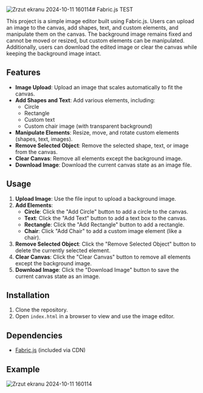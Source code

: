 ![Zrzut ekranu 2024-10-11 160114](https://github.com/user-attachments/assets/c89bfe65-e1c3-4d39-b00a-b135b1955270)# Fabric.js TEST

This project is a simple image editor built using Fabric.js. Users can upload an image to the canvas, add shapes, text, and custom elements, and manipulate them on the canvas. The background image remains fixed and cannot be moved or resized, but custom elements can be manipulated. Additionally, users can download the edited image or clear the canvas while keeping the background image intact.

## Features

- **Image Upload**: Upload an image that scales automatically to fit the canvas.
- **Add Shapes and Text**: Add various elements, including:
  - Circle
  - Rectangle
  - Custom text
  - Custom chair image (with transparent background)
- **Manipulate Elements**: Resize, move, and rotate custom elements (shapes, text, images).
- **Remove Selected Object**: Remove the selected shape, text, or image from the canvas.
- **Clear Canvas**: Remove all elements except the background image.
- **Download Image**: Download the current canvas state as an image file.

## Usage

1. **Upload Image**: Use the file input to upload a background image.
2. **Add Elements**:
   - **Circle**: Click the "Add Circle" button to add a circle to the canvas.
   - **Text**: Click the "Add Text" button to add a text box to the canvas.
   - **Rectangle**: Click the "Add Rectangle" button to add a rectangle.
   - **Chair**: Click "Add Chair" to add a custom image element (like a chair).
3. **Remove Selected Object**: Click the "Remove Selected Object" button to delete the currently selected element.
4. **Clear Canvas**: Click the "Clear Canvas" button to remove all elements except the background image.
5. **Download Image**: Click the "Download Image" button to save the current canvas state as an image.

## Installation

1. Clone the repository.
2. Open `index.html` in a browser to view and use the image editor.

## Dependencies

- [Fabric.js](http://fabricjs.com/) (included via CDN)

## Example
![Zrzut ekranu 2024-10-11 160114](https://github.com/user-attachments/assets/0c858812-770c-4739-8165-ba891a69ebfe)


